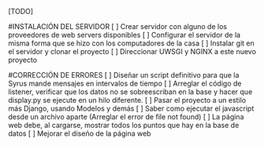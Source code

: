 [TODO]

#INSTALACIÓN DEL SERVIDOR
[ ] Crear servidor con alguno de los proveedores de web servers disponibles
[ ] Configurar el servidor de la misma forma que se hizo con los computadores de la casa
[ ] Instalar git en el servidor y clonar el proyecto
[ ] Direccionar UWSGI y NGINX a este nuevo proyecto

#CORRECCIÓN DE ERRORES
[ ] Diseñar un script definitivo para que la Syrus mande mensajes en intervalos de tiempo
[ ] Arreglar el código de listener, verificar que los datos no se sobreescriban en la base
    y hacer que display.py se ejecute en un hilo diferente.
[ ] Pasar el proyecto a un estilo más Django, usando Modelos y demás
[ ] Saber como ejecutar el javascript desde un archivo aparte (Arreglar el error de file
    not found)
[ ] La página web debe, al cargarse, mostrar todos los puntos que hay en la base de datos
[ ] Mejorar el diseño de la página web
